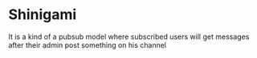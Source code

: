 # Shinigami
It is a kind of a pubsub model where subscribed users will get messages after their admin post something on his channel
